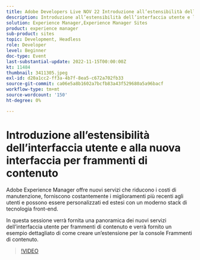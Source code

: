 ```yaml
---
title: Adobe Developers Live NOV 22 Introduzione all’estensibilità dell’interfaccia utente e alla nuova interfaccia utente Frammento di contenuto
description: Introduzione all’estensibilità dell’interfaccia utente e l’Experience Manager UIAdobe per il nuovo frammento di contenuto offre nuovi servizi che riducono i costi di manutenzione, forniscono costantemente agli utenti i miglioramenti più recenti e possono essere personalizzati ed estesi con un moderno stack di tecnologia front-end.In questa sessione verrà fornita una panoramica dei nuovi servizi dell’interfaccia utente per frammenti di contenuto, con un esempio dettagliato di come creare un’estensione per la console Frammenti di contenuto.
solution: Experience Manager,Experience Manager Sites
product: experience manager
sub-product: sites
topic: Development, Headless
role: Developer
level: Beginner
doc-type: Event
last-substantial-update: 2022-11-15T00:00:00Z
kt: 11484
thumbnail: 3411305.jpeg
exl-id: d20a1cc2-ff3a-4b7f-8ea5-c672a702fb33
source-git-commit: ca06e5a8b1602a7bcfb83a43f529680a5a96bacf
workflow-type: tm+mt
source-wordcount: '150'
ht-degree: 0%

---
```


# Introduzione all’estensibilità dell’interfaccia utente e alla nuova interfaccia per frammenti di contenuto

Adobe Experience Manager offre nuovi servizi che riducono i costi di manutenzione, forniscono costantemente i miglioramenti più recenti agli utenti e possono essere personalizzati ed estesi con un moderno stack di tecnologia front-end.

In questa sessione verrà fornita una panoramica dei nuovi servizi dell’interfaccia utente per frammenti di contenuto e verrà fornito un esempio dettagliato di come creare un’estensione per la console Frammenti di contenuto.

>[!VIDEO](https://video.tv.adobe.com/v/3411305/?quality=12&learn=on)
